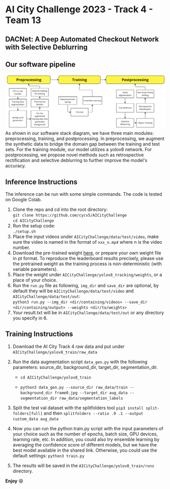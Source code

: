 # AI City Challenge 2023 - Track 4 - Team 13
## DACNet: A Deep Automated Checkout Network with Selective Deblurring

## Our software pipeline
![software_stack](./assets/software_stack.jpg)
As shown in our software stack diagram, we have three main modules: preprocessing, training, and postprocessing. In preprocessing, we augment the synthetic data to bridge the domain gap between the training and test sets. For the training module, our model utilizes a yolov8 network. For postprocessing, we propose novel methods such as retrospective rectification and selective deblurring to further improve the model's accuracy.

## Inference Instructions
The inference can be run with some simple commands. The code is tested on Google Colab.
1. Clone the repo and cd into the root directory:\
  `git clone https://github.com/cycv5/AICityChallenge`\
  `cd AICityChallenge`
2. Run the setup code:\
  `./setup.sh`
3. Place the input videos under `AICityChallenge/data/test/video`, make sure the video is named in the format of `xxx_n.mp4` where n is the video number.
4. Download the pre-trained weight [here](https://drive.google.com/file/d/1NTQMpd_z1neLgDQSPoyiFjPvk7iMNop6/view?usp=share_link), or prepare your own weight file in pt format. To reproduce the leaderboard results precisely, please use the pretrained weight as the training process is non-deterministic (with variable parameters).
5. Place the weight under `AICityChallenge/yolov8_tracking/weights`, or a place of your choice.
6. Run the `run.py` file as following, `img_dir` and `save_dir` are optional, by default they will be `AICityChallenge/data/test/video` and `AICityChallenge/data/test/out`:\
  `python3 run.py --img_dir <dir/containing/videos> --save_dir <dir/containing/output> --weights <dir/to/weights>`
7. Your result.txt will be in `AICityChallenge/data/test/out` or any directory you specify in 6.

## Training Instructions
1. Download the AI City Track 4 raw data and put under `AICityChallenge/yolov8_train/raw_data`
2. Run the data augmentation script `data_gen.py` with the following parameters: source_dir, background_dir, target_dir, segmentation_dir. 

    - `cd AICityChallenge/yolov8_train`

    - `python3 data_gen.py --source_dir raw_data/train --background_dir frame0.jpg --target_dir aug_data --segmentation_dir raw_data/segmentation_labels`
3. Split the test val dataset with the splitfolders tool
    `pip3 install split-folders[full]` and then 
    `splitfolders --ratio .9 .1 --output custom_data aug_data`
4. Now you can run the python train.py script with the input parameters of your choice such as the number of epochs, batch size, GPU devices, learning rate, etc. In addition, you could also try ensemble learning by averaging the confidence score of different models, but we have the best model available in the shared link. Otherwise, you could use the default settings: `python3 train.py`
5. The results will be saved in the `AICityChallenge/yolov8_train/runs` directory.  

**Enjoy** 😄
